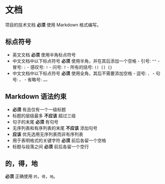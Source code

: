 # 文档

项目的技术文档 **必须** 使用 Markdown 格式编写。

## 标点符号

- 英文文档 **必须** 使用半角标点符号
- 中文文档中以下标点符号 **必须** 使用半角，并在其后添加一个空格 - 引号: `""` - 冒号: `:` - 感叹号: `!` - 问号: `?` - 所有的括号: `() [] {}`
- 中文文档中以下标点符号 **必须** 使用全角，其后不需要添加空格 - 逗号: `，` - 句号: `。` - 省略号: `……`

## Markdown 语法约束

- **必须** 有且仅有一个一级标题
- 标题的层级最多 **不应该** 超过三级
- 句子的末尾 **必须** 有句号
- 无序列表和有序列表的末尾 **不应该** 添加句号
- **应该** 优先选用无序列表而非有序列表
- 用于表明格式的关键字符 **必须** 前后各留一个空格
- 标题与段落之间 **必须** 前后各留一个空行

## 的，得，地

**必须** 正确使用 `的`，`得`，`地`。
